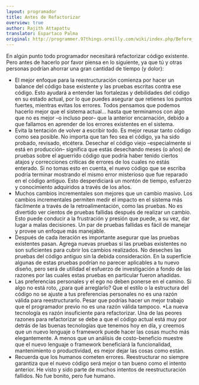 ```yaml
---
layout: programador
title: Antes de Refactorizar
overview: true
author: Rajith Attapattu
translator: Espartaco Palma
original: http://programmer.97things.oreilly.com/wiki/index.php/Before_You_Refactor
---
```


En algún punto todo programador necesitará refactorizar código
existente. Pero antes de hacerlo por favor piensa en lo siguiente, ya
que tú y otras personas podrían ahorrar una gran cantidad de tiempo (y
dolor):

* El mejor enfoque para la reestructuración comienza por hacer un balance
del código base existente y las pruebas escritas contra ese código. Esto
ayudará a entender las fortalezas y debilidades del código en su estado
actual, por lo que puedes asegurar que retienes los puntos fuertes,
mientras evitas los errores. Todos pensamos que podemos hacerlo mejor
que el sistema actual… hasta que terminamos con algo que no es mejor –o
incluso peor– que la anterior encarnación, debido a que fallamos en
aprender de los errores existentes en el sistema.
* Evita la tentación de volver a escribir todo. Es mejor reusar tanto
código como sea posible. No importa que tan feo sea el código, ya ha
sido probado, revisado, etcétera. Desechar el código viejo
–especialmente si está en producción– significa que estás desechando
meses (o años) de pruebas sobre el aguerrido código que podría haber
tenido ciertos atajos y correcciones críticas de errores de los cuales
no estás enterado. Si no tomas esto en cuenta, el nuevo código que se
escriba podría terminar mostrando el mismo error misterioso que fue
reparado en el código antiguo. Esto desperdiciará un montón de tiempo,
esfuerzo y conocimiento adquiridos a través de los años.
* Muchos cambios incrementales son mejores que un cambio masivo. Los
cambios incrementales permiten medir el impacto en el sistema más
fácilmente a través de la retroalimentación, como las pruebas. No es
divertido ver cientos de pruebas fallidas después de realizar un cambio.
Esto puede conducir a la frustración y presión que puede, a su vez, dar
lugar a malas decisiones. Un par de pruebas fallidas es fácil de manejar
y provee un enfoque más manejable.
* Después de cada iteración es importante asegurar que las pruebas
existentes pasan. Agrega nuevas pruebas si las pruebas existentes no son
suficientes para cubrir los cambios realizados. No deseches las pruebas
del código antiguo sin la debida consideración. En la superficie algunas
de estas pruebas podrían no parecer aplicables a tu nuevo diseño, pero
será de utilidad el esfuerzo de investigación a fondo de las razones por
las cuales estas pruebas en particular fueron añadidas.
* Las preferencias personales y el ego no deben ponerse en el camino. Si
algo no está roto, ¿para qué arreglarlo? Que el estilo o la estructura
del código no se ajuste a tus preferencias personales no es una razón
válida para reestructurarlo. Pesar que podrías hacer un mejor trabajo
que el programador previo no es una razón válida tampoco.
*La nueva tecnología es razón insuficiente para refactorizar. Una de las
peores razones para refactorizar se debe a que el código actual está muy
por detrás de las buenas tecnologías que tenemos hoy en día, y creemos
que un nuevo lenguaje o framework puede hacer las cosas mucho más
elegantemente. A menos que un análisis de costo-beneficio muestre que el
nuevo lenguaje o framework beneficiará la funcionalidad, mantenimiento o
productividad, es mejor dejar las cosas como están.
* Recuerda que los humanos cometen errores. Reestructurar no siempre
garantiza que el nuevo código será mejor o tan bueno como el intento
anterior. He visto y sido parte de muchos intentos de reestructuración
fallidos. No fue bonito, pero fue humano.
